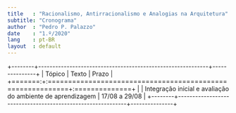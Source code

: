 ```yaml
---
title   : "Racionalismo, Antirracionalismo e Analogias na Arquitetura"
subtitle: "Cronograma"
author  : "Pedro P. Palazzo"
date    : "1.º/2020"
lang    : pt-BR
layout  : default
---
```


+--------+------------------------------------------------------------+---------------+
| Tópico | Texto                                                      | Prazo         |
+=======:+:===========================================================+:==============+
|        | Integração inicial e avaliação do ambiente de aprendizagem | 17/08 a 29/08 |
+--------+------------------------------------------------------------+---------------+
